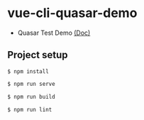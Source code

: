 # vue-cli-quasar-demo

- Quasar Test Demo [(Doc)](https://quasar.dev/)

## Project setup
```
$ npm install
```
```bash
$ npm run serve

$ npm run build

$ npm run lint
```